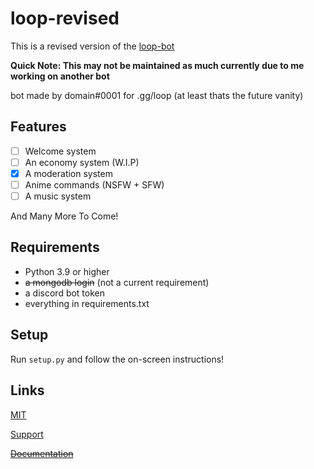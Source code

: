 # loop-revised

This is a revised version of the [loop-bot](https://github.com/Potatopy/loop-bot)

**Quick Note: This may not be maintained as much currently due to me working on another bot**

bot made by domain#0001 for .gg/loop (at least thats the future vanity)

## Features

- [ ] Welcome system
- [ ] An economy system (W.I.P)
- [x] A moderation system
- [ ] Anime commands (NSFW + SFW)
- [ ] A music system

And Many More To Come!

## Requirements

- Python 3.9 or higher
- ~~a mongodb login~~ (not a current requirement)
- a discord bot token
- everything in requirements.txt

## Setup

Run `setup.py` and follow the on-screen instructions!

## Links

[MIT](https://choosealicense.com/licenses/mit/)

[Support](https://discord.gg/9j8qcsVFQX)

~~[Documentation](https://loop-3.gitbook.io/api-docs/)~~ 
